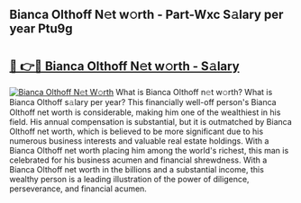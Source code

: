 ## Bianca Olthoff N𝚎t w𝚘rth - Part-Wxc S𝚊lary per year Ptu9g

# <h2><a href="http://gc47m4.nevu.top/?p=Bianca+Olthoff">🔗 👉🔴 Bianca Olthoff N𝚎t w𝚘rth - S𝚊lary</a></h2>

[![Bianca Olthoff N𝚎t W𝚘rth](https://i.imgur.com/Oavwk0R.jpeg)](http://gc47m4.nevu.top/?p=Bianca+Olthoff)
What is Bianca Olthoff n𝚎t w𝚘rth? What is Bianca Olthoff s𝚊lary per year?
This financially well-off person's Bianca Olthoff net worth is considerable, making him one of the wealthiest in his field. His annual compensation is substantial, but it is outmatched by Bianca Olthoff net worth, which is believed to be more significant due to his numerous business interests and valuable real estate holdings. With a Bianca Olthoff net worth placing him among the world's richest, this man is celebrated for his business acumen and financial shrewdness. With a Bianca Olthoff net worth in the billions and a substantial income, this wealthy person is a leading illustration of the power of diligence, perseverance, and financial acumen.
